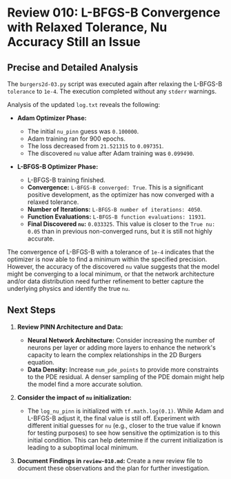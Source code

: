 # Review 010: L-BFGS-B Convergence with Relaxed Tolerance, Nu Accuracy Still an Issue

## Precise and Detailed Analysis

The `burgers2d-03.py` script was executed again after relaxing the L-BFGS-B `tolerance` to `1e-4`. The execution completed without any `stderr` warnings.

Analysis of the updated `log.txt` reveals the following:

-   **Adam Optimizer Phase:**
    -   The initial `nu_pinn` guess was `0.100000`.
    -   Adam training ran for 900 epochs.
    -   The loss decreased from `21.521315` to `0.097351`.
    -   The discovered `nu` value after Adam training was `0.099490`.

-   **L-BFGS-B Optimizer Phase:**
    -   L-BFGS-B training finished.
    -   **Convergence:** `L-BFGS-B converged: True`. This is a significant positive development, as the optimizer has now converged with a relaxed tolerance.
    -   **Number of Iterations:** `L-BFGS-B number of iterations: 4050`.
    -   **Function Evaluations:** `L-BFGS-B function evaluations: 11931`.
    -   **Final Discovered `nu`:** `0.033325`. This value is closer to the `True nu: 0.05` than in previous non-converged runs, but it is still not highly accurate.

The convergence of L-BFGS-B with a tolerance of `1e-4` indicates that the optimizer is now able to find a minimum within the specified precision. However, the accuracy of the discovered `nu` value suggests that the model might be converging to a local minimum, or that the network architecture and/or data distribution need further refinement to better capture the underlying physics and identify the true `nu`.

## Next Steps

1.  **Review PINN Architecture and Data:**
    -   **Neural Network Architecture:** Consider increasing the number of neurons per layer or adding more layers to enhance the network's capacity to learn the complex relationships in the 2D Burgers equation.
    -   **Data Density:** Increase `num_pde_points` to provide more constraints to the PDE residual. A denser sampling of the PDE domain might help the model find a more accurate solution.

2.  **Consider the impact of `nu` initialization:**
    -   The `log_nu_pinn` is initialized with `tf.math.log(0.1)`. While Adam and L-BFGS-B adjust it, the final value is still off. Experiment with different initial guesses for `nu` (e.g., closer to the true value if known for testing purposes) to see how sensitive the optimization is to this initial condition. This can help determine if the current initialization is leading to a suboptimal local minimum.

3.  **Document Findings in `review-010.md`:** Create a new review file to document these observations and the plan for further investigation.
